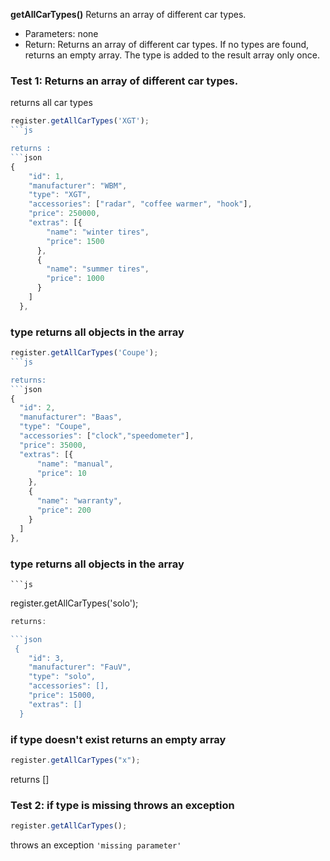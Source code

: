 **getAllCarTypes()**
Returns an array of different car types.

- Parameters: none
- Return: Returns an array of different car types. If no types are found, returns an empty array. The type is added to the result array only once.

### Test 1: Returns an array of different car types.

returns all car types

````js
register.getAllCarTypes('XGT');
```js

returns :
```json
{
    "id": 1,
    "manufacturer": "WBM",
    "type": "XGT",
    "accessories": ["radar", "coffee warmer", "hook"],
    "price": 250000,
    "extras": [{
        "name": "winter tires",
        "price": 1500
      },
      {
        "name": "summer tires",
        "price": 1000
      }
    ]
  },
````

### type returns all objects in the array

````js
register.getAllCarTypes('Coupe');
```js

returns:
```json
{
  "id": 2,
  "manufacturer": "Baas",
  "type": "Coupe",
  "accessories": ["clock","speedometer"],
  "price": 35000,
  "extras": [{
      "name": "manual",
      "price": 10
    },
    {
      "name": "warranty",
      "price": 200
    }
  ]
},
````

### type returns all objects in the array

    ```js

register.getAllCarTypes('solo');

````js
returns:

```json
 {
    "id": 3,
    "manufacturer": "FauV",
    "type": "solo",
    "accessories": [],
    "price": 15000,
    "extras": []
  }
````

### if type doesn't exist returns an empty array

```js
register.getAllCarTypes("x");
```

returns []

### Test 2: if type is missing throws an exception

```js
register.getAllCarTypes();
```

throws an exception `'missing parameter'`
